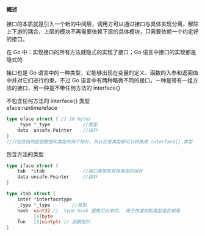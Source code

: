 #### 概述
接口的本质就是引入一个新的中间层，调用方可以通过接口与具体实现分离，解除上下游的耦合，上层的模块不再需要依赖下层的具体模块，只需要依赖一个约定好的接口。  

在 Go 中：实现接口的所有方法就隐式的实现了接口；Go 语言中接口的实现都是隐式的

接口也是 Go 语言中的一种类型，它能够出现在变量的定义、函数的入参和返回值中并对它们进行约束，不过 Go 语言中有两种略微不同的接口，一种是带有一组方法的接口，另一种是不带任何方法的 interface{}

不包含任何方法的 interface{} 类型  
eface:runtime/eface
```go
type eface struct { // 16 bytes
	_type *_type            //类型
	data  unsafe.Pointer    //指针
}
//只包含指向底层数据和类型的两个指针，所以任意类型都可以转换成 interface{} 类型
```
包含方法的类型 
```go
type iface struct {
	tab  *itab              //接口类型和具体类型的组合
	data unsafe.Pointer     //指针
}

type itab struct {
	inter *interfacetype
	_type *_type        //类型
	hash  uint32 // _type.hash 里拷贝出来的， 用于快速判断类型是否相等.
	_     [4]byte       
	fun   [1]uintptr // 函数指针.
}
```